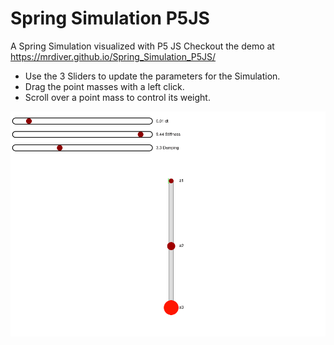 # Spring Simulation P5JS
A Spring Simulation visualized with P5 JS
Checkout the demo at https://mrdiver.github.io/Spring_Simulation_P5JS/

- Use the 3 Sliders to update the parameters for the Simulation.
- Drag the point masses with a left click.
- Scroll over a point mass to control its weight.

![Preview Image for Spring Simulation](preview.png)
